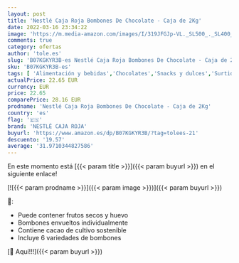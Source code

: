 ```yaml
---
layout: post
title: 'Nestlé Caja Roja Bombones De Chocolate - Caja de 2Kg'
date: 2022-03-16 23:34:22
image: 'https://m.media-amazon.com/images/I/319JFGJp-VL._SL500_._SL400_.jpg'
comments: true
category: ofertas
author: 'tole.es'
slug: 'B07KGKYR3B-es Nestlé Caja Roja Bombones De Chocolate - Caja de 2Kg'
sku: 'B07KGKYR3B-es'
tags: [ 'Alimentación y bebidas','Chocolates','Snacks y dulces','Surtidos de chocolates','bombones','nestlé caja roja', ]
actualPrice: 22.65 EUR
currency: EUR
price: 22.65
comparePrice: 28.16 EUR
prodname: 'Nestlé Caja Roja Bombones De Chocolate - Caja de 2Kg'
country: 'es'
flag: '🇪🇸'
brand: 'NESTLÉ CAJA ROJA'
buyurl: 'https://www.amazon.es/dp/B07KGKYR3B/?tag=tolees-21'
descuento: '19.57'
average: '31.9710344827586'
---
```


En este momento está [{{< param title >}}]({{< param buyurl >}}) en el siguiente enlace!

[![{{< param prodname >}}]({{< param image >}})]({{< param buyurl >}})

🔎:

- Puede contener frutos secos y huevo
- Bombones envueltos individualmente
- Contiene cacao de cultivo sostenible
- Incluye 6 variedades de bombones

[🛒 Aquí!!!]({{< param buyurl >}})
